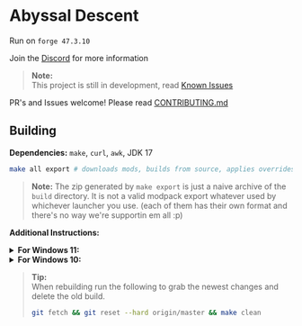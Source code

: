 # Abyssal Descent
Run on `forge 47.3.10`

Join the [Discord](https://discord.gg/S43xbbHAe2) for more information  

> **Note:**  
> This project is still in development, read [Known Issues](KNOWN_ISSUES.md)

PR's and Issues welcome! Please read [CONTRIBUTING.md](CONTRIBUTING.md)

## Building
**Dependencies:** `make`, `curl`, `awk`, JDK 17
```bash
make all export # downloads mods, builds from source, applies overrides, and packages into a zip file
```

> **Note:**
> The zip generated by `make export` is just a naive archive of the `build` directory.
> It is not a valid modpack export whatever used by whichever launcher you use.
> (each of them has their own format and there's no way we're supportin em all :p)

**Additional Instructions:**

<details>
<summary><b>For Windows 11:</b></summary>

1. Install [WSL](https://docs.microsoft.com/en-us/windows/wsl/install)  
   **TLDR:** Open PowerShell as admin and run `wsl --install`. This will likely require a reboot.
2. Open WSL by running `wsl` in the shell, then install `make`, `curl`, `git`, `zip`, and `openjdk-17-jdk`:
    ```bash
    sudo apt update && sudo apt upgrade && sudo apt install make curl git zip openjdk-17-jdk
    ```
3. Clone the repo and `cd` into it
    ```bash
    git clone https://github.com/Eclipse-Ilx/Abyssal-Descent
    cd Abyssal-Descent
    ```

> **Note:**  
> Windows uses `\r\n` as line separators. If you've cloned the repo outside of WSL, you'll need to remove the `\r`.
> ```bash
> find . -type f -name Makefile -exec sed -i 's/\r//' {} \;
> ```

</details>

<details>
<summary><b>For Windows 10:</b></summary>

1. Install [Cygwin](https://cygwin.com/)
2. Select `Install from Internet`, choosing the install location.
   Pick where you want the `Local Package Direcotry` to be,
   then select `Use System Proxy Settings` and choose a download site.
   (I don't think it matters which one you choose.)
3. Change `Pending` to `Full` and search for `git`, `make`, `gawk`, and `curl`.
   For each package change `Skip` to the latest version.
   Hit next, next, then finish.
   Be sure to make a shortcut when it asks you to, unless you're already familiar with Cygwin.
4. Download the MSI Installer for the [JDK 17](https://www.oracle.com/java/technologies/downloads/) and skip through the wizard.
5. Open `Cygwin64 Terminal`, then run the following commands (Right click to copy paste).
   ```bash
   git clone https://github.com/Eclipse-Ilx/Abyssal-Descent
   cd Abyssal-Descent
   make all
   ```
   This will build the pack, which will now be in the `build` directory.

</details>

> **Tip:**  
> When rebuilding run the following to grab the newest changes and delete the old build.
> ```bash
> git fetch && git reset --hard origin/master && make clean
> ```
